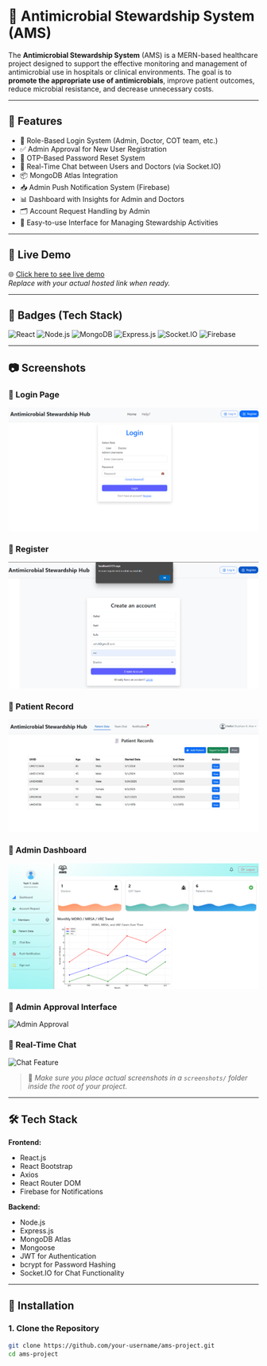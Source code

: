 # 🦠 Antimicrobial Stewardship System (AMS)

The **Antimicrobial Stewardship System** (AMS) is a MERN-based healthcare project designed to support the effective monitoring and management of antimicrobial use in hospitals or clinical environments. The goal is to **promote the appropriate use of antimicrobials**, improve patient outcomes, reduce microbial resistance, and decrease unnecessary costs.

---

## 🚀 Features

- 🔐 Role-Based Login System (Admin, Doctor, COT team, etc.)
- ✅ Admin Approval for New User Registration
- 🔄 OTP-Based Password Reset System
- 💬 Real-Time Chat between Users and Doctors (via Socket.IO)
- 📦 MongoDB Atlas Integration
- 📥 Admin Push Notification System (Firebase)
- 📊 Dashboard with Insights for Admin and Doctors
- 🗂️ Account Request Handling by Admin
- 🧠 Easy-to-use Interface for Managing Stewardship Activities

---

## 🔴 Live Demo

🌐 [Click here to see live demo](https://your-demo-url.com)  
_Replace with your actual hosted link when ready._

---

## 🧪 Badges (Tech Stack)

![React](https://img.shields.io/badge/React-18-blue?logo=react)
![Node.js](https://img.shields.io/badge/Node.js-18.x-green?logo=node.js)
![MongoDB](https://img.shields.io/badge/MongoDB-Atlas-brightgreen?logo=mongodb)
![Express.js](https://img.shields.io/badge/Express.js-Backend-lightgrey?logo=express)
![Socket.IO](https://img.shields.io/badge/Socket.IO-Chat%20Feature-black?logo=socket.io)
![Firebase](https://img.shields.io/badge/Firebase-Notifications-yellow?logo=firebase)

---

## 📷 Screenshots

### 🔐 Login Page
![Login Page](./Screenshots/main_login.png)

### 👥 Register
![Register Page](./Screenshots/register_form.png)

### 🤒 Patient Record
![Patient Page](./Screenshots/patient_record.jpg)
### 👤 Admin Dashboard
![Doctor Dashboard](./Screenshots/dashboard.png)

### 📩 Admin Approval Interface
![Admin Approval](./screenshots/admin-approval.png)

### 💬 Real-Time Chat
![Chat Feature](./screenshots/chat-feature.png)

> 🔔 _Make sure you place actual screenshots in a `screenshots/` folder inside the root of your project._

---

## 🛠️ Tech Stack

**Frontend:**  
- React.js  
- React Bootstrap  
- Axios  
- React Router DOM  
- Firebase for Notifications  

**Backend:**  
- Node.js  
- Express.js  
- MongoDB Atlas  
- Mongoose  
- JWT for Authentication  
- bcrypt for Password Hashing  
- Socket.IO for Chat Functionality  

---

## 🔧 Installation

### 1. Clone the Repository

```bash
git clone https://github.com/your-username/ams-project.git
cd ams-project
